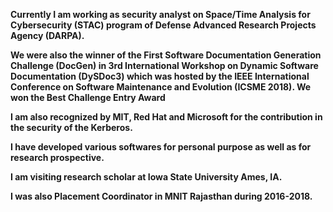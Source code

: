 
**Currently I am working as security analyst on Space/Time Analysis for Cybersecurity (STAC) program of Defense Advanced Research Projects Agency (DARPA).**<br/>

**We were also the winner of the First Software Documentation Generation Challenge (DocGen) in 3rd International Workshop on Dynamic Software Documentation (DySDoc3) which was hosted by the IEEE International Conference on Software Maintenance and Evolution (ICSME 2018). We won the Best Challenge Entry Award** <br/>

**I am also recognized by MIT, Red Hat and Microsoft for the contribution in the security of the Kerberos.** <br/>

**I have developed various softwares for personal purpose as well as for research prospective.**  <br/> 

**I am visiting research scholar at Iowa State University Ames, IA.** <br/>

**I was also Placement Coordinator in MNIT Rajasthan during 2016-2018.**




